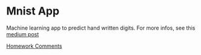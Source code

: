 # Mnist App

Machine learning app to predict hand written digits.
For more infos, see this <a href="https://medium.com/@rhome/deep-learning-web-app-63904aea7a4e" >medium post</a>


<a href="https://docs.google.com/document/d/1BRsrfEuAgELFo1ernxwE7gz82qyWLWl7TVt1yJcJXu0/edit?usp=sharing"> Homework Comments </a>
